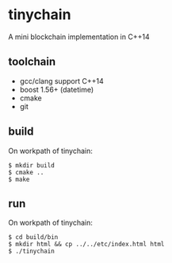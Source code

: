 # tinychain
A mini blockchain implementation in C++14

## toolchain
* gcc/clang support C++14
* boost 1.56+ (datetime)
* cmake
* git

## build
On workpath of tinychain:
```
$ mkdir build
$ cmake ..
$ make
```

## run
On workpath of tinychain:
```
$ cd build/bin
$ mkdir html && cp ../../etc/index.html html
$ ./tinychain
```
